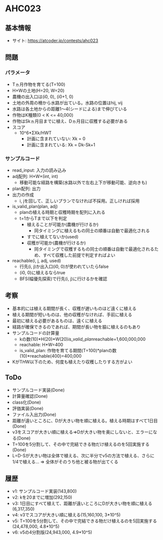 # AHC023

## 基本情報

- サイト: https://atcoder.jp/contests/ahc023

## 問題

### パラメータ

- Tヵ月作物を育てる(T=100)
- H×Wの土地(H=20, W=20)
- 農機の出入口は(i0, 0), (i0+1, 0)
- 土地の外周の柵から水路が出ている。水路の位置はhij, vij
- 水路は各土地からの距離1～4(シードによる)まで伸びている
- 作物はK種類(0 < K <= 40,000)
- 作物はSkヵ月目までに植え、Dヵ月目に収穫する必要がある
- スコア
  - 10^6*ΣXk/HWT
    - 計画に含まれていない: Xk = 0
    - 計画に含まれている: Xk = Dk-Sk+1

### サンプルコード

- read_input: 入力の読み込み
- adj配列: H×W×(int, int)
  - 移動可能な経路を構築(水路以外で左右上下が移動可能、逆向きも)
- plan配列: 出力
- 出力の作成
  - i, jを回して、正しいプランでなければ不採用。正しければ採用
- is_valid_plan(plan, adj)
  - planの植える時期と収穫時期を配列に入れる
  - t=1からTまで以下を判定
    - 植えることが可能か(農機が行けるか)
      - 同タイミングに植えるもの同士の順番は自動で最適化される
    - すでに植えてないか(used)
    - 収穫が可能か(農機が行けるか)
      - 同タイミングで収穫するもの同士の順番は自動で最適化されるため、すべて収穫した前提で判定すればよい
- reachable(i, j, adj, used)
  - 行先(i, j)か出入口(i0, 0)が使われていたらfalse
  - (i0, 0)に植えるならtrue
  - BFS(幅優先探索)で行先(i, j)に行けるかを確認


## 考察

- 基本的には植える期間が長く、収穫が遅いものほど遠くに植える
- 植える期間が短いものは、他の収穫がなければ、手前に植える
- 最初に植える必要があるものは、遠くに植える
- 経路が確保できるのであれば、期間が長い物を脇に植えるのもあり
- サンプルコードの計算量
  - kの数(10)*H(20)*W(20)*is_valid_plan*reachable=1,600,000,000
  - reachable: H*W=400
  - is_valid_plan: 作物を育てる期間(T=100)*planの数(10)*reachable(400)=400,000
- KがT*H*W以下のため、何度も植えたり収穫したりする方がよい

## ToDo

- サンプルコード実装(Done)
- 計算量確認(Done)
- class化(Done)
- 評価実装(Done)
- ファイル入出力(Done)
- 距離が遠いところに、Dが大きい物を順に植える。植える時期はすべて1日目(Done)
- v3をスコアが大きい順に植える⇒Dが大きい物を奥にしないと、エラーになる(Done)
- T=100を5分割して、その中で完結できる物だけ植えるのを5回実施する(Done)
- L=D-Sが大きい物は全体で植える、次に半分でv5の方法で植える、さらに1/4で植える... ⇒ 全体がそのうち他と被る物が出てくる

## 履歴

- v1: サンプルコード実装(143,800)
- v2: kを20までに増加(292,150)
- v3: 1日目にすべて植えて、距離が遠いところにDが大きい物を順に植える(6,317,350)
- v4: v3でスコアが大きい順に植える(15,160,100, 3*10^5)
- v5: T=100を5分割して、その中で完結できる物だけ植えるのを5回実施する(24,478,000, 4.8*10^5)
- v6: v5の4分割版(24,943,000, 4.9*10^5)

